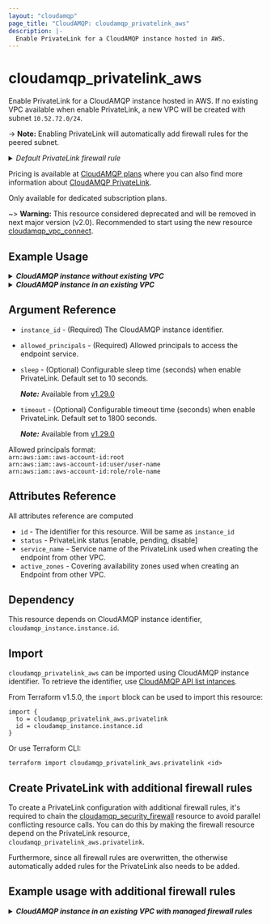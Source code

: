 ```yaml
---
layout: "cloudamqp"
page_title: "CloudAMQP: cloudamqp_privatelink_aws"
description: |-
  Enable PrivateLink for a CloudAMQP instance hosted in AWS.
---
```


# cloudamqp_privatelink_aws

Enable PrivateLink for a CloudAMQP instance hosted in AWS. If no existing VPC available when enable
PrivateLink, a new VPC will be created with subnet `10.52.72.0/24`.

-> **Note:** Enabling PrivateLink will automatically add firewall rules for the peered subnet.

<details>
 <summary>
    <i>Default PrivateLink firewall rule</i>
  </summary>

```hcl
rules {
  Description = "PrivateLink setup"
  ip          = "<VPC Subnet>"
  ports       = []
  services    = ["AMQP", "AMQPS", "HTTPS", "STREAM", "STREAM_SSL", "STOMP", "STOMPS", "MQTT", "MQTTS"]
}
```

</details>

Pricing is available at [CloudAMQP plans] where you can also find more information about
[CloudAMQP PrivateLink].

Only available for dedicated subscription plans.

~> **Warning:** This resource considered deprecated and will be removed in next major version (v2.0).
Recommended to start using the new resource [cloudamqp_vpc_connect].

## Example Usage

<details>
  <summary>
    <b>
      <i>CloudAMQP instance without existing VPC</i>
    </b>
  </summary>

```hcl
resource "cloudamqp_instance" "instance" {
  name   = "Instance 01"
  plan   = "bunny-1"
  region = "amazon-web-services::us-west-1"
  tags   = []
}

resource "cloudamqp_privatelink_aws" "privatelink" {
  instance_id = cloudamqp_instance.instance.id
  allowed_principals = [
    "arn:aws:iam::aws-account-id:user/user-name"
  ]
}
```

</details>

<details>
  <summary>
    <b>
      <i>CloudAMQP instance in an existing VPC</i>
    </b>
  </summary>

```hcl
resource "cloudamqp_vpc" "vpc" {
  name    = "Standalone VPC"
  region  = "amazon-web-services::us-west-1"
  subnet  = "10.56.72.0/24"
  tags    = []
}

resource "cloudamqp_instance" "instance" {
  name                = "Instance 01"
  plan                = "bunny-1"
  region              = "amazon-web-services::us-west-1"
  tags                = []
  vpc_id              = cloudamqp_vpc.vpc.id
  keep_associated_vpc = true
}

resource "cloudamqp_privatelink_aws" "privatelink" {
  instance_id = cloudamqp_instance.instance.id
  allowed_principals = [
    "arn:aws:iam::aws-account-id:user/user-name"
  ]
}
```

</details>

## Argument Reference

* `instance_id`         - (Required) The CloudAMQP instance identifier.
* `allowed_principals`  - (Required) Allowed principals to access the endpoint service.
* `sleep`               - (Optional) Configurable sleep time (seconds) when enable PrivateLink.
                          Default set to 10 seconds.

  ***Note:*** Available from [v1.29.0]

* `timeout`             - (Optional) Configurable timeout time (seconds) when enable PrivateLink.
                          Default set to 1800 seconds.

  ***Note:*** Available from [v1.29.0]

Allowed principals format: <br>
`arn:aws:iam::aws-account-id:root` <br>
`arn:aws:iam::aws-account-id:user/user-name` <br>
`arn:aws:iam::aws-account-id:role/role-name`

## Attributes Reference

All attributes reference are computed

* `id`            - The identifier for this resource. Will be same as `instance_id`
* `status`        - PrivateLink status [enable, pending, disable]
* `service_name`  - Service name of the PrivateLink used when creating the endpoint from other VPC.
* `active_zones`  - Covering availability zones used when creating an Endpoint from other VPC.

## Dependency

This resource depends on CloudAMQP instance identifier, `cloudamqp_instance.instance.id`.

## Import

`cloudamqp_privatelink_aws` can be imported using CloudAMQP instance identifier. To retrieve the
identifier, use [CloudAMQP API list intances].

From Terraform v1.5.0, the `import` block can be used to import this resource:

```hcl
import {
  to = cloudamqp_privatelink_aws.privatelink
  id = cloudamqp_instance.instance.id
}
```

Or use Terraform CLI:

`terraform import cloudamqp_privatelink_aws.privatelink <id>`

## Create PrivateLink with additional firewall rules

To create a PrivateLink configuration with additional firewall rules, it's required to chain the
[cloudamqp_security_firewall] resource to avoid parallel conflicting resource calls. You can do this
by making the firewall resource depend on the PrivateLink resource,
`cloudamqp_privatelink_aws.privatelink`.

Furthermore, since all firewall rules are overwritten, the otherwise automatically added rules for
the PrivateLink also needs to be added.

## Example usage with additional firewall rules

<details>
  <summary>
    <b>
      <i>CloudAMQP instance in an existing VPC with managed firewall rules</i>
    </b>
  </summary>

```hcl
resource "cloudamqp_vpc" "vpc" {
  name    = "Standalone VPC"
  region  = "amazon-web-services::us-west-1"
  subnet  = "10.56.72.0/24"
  tags    = []
}

resource "cloudamqp_instance" "instance" {
  name                = "Instance 01"
  plan                = "bunny-1"
  region              = "amazon-web-services::us-west-1"
  tags                = []
  vpc_id              = cloudamqp_vpc.vpc.id
  keep_associated_vpc = true
}

resource "cloudamqp_privatelink_aws" "privatelink" {
  instance_id = cloudamqp_instance.instance.id
  allowed_principals = [
    "arn:aws:iam::aws-account-id:user/user-name"
  ]
}

resource "cloudamqp_security_firewall" "firewall_settings" {
  instance_id = cloudamqp_instance.instance.id

  rules {
    description = "Custom PrivateLink setup"
    ip          = cloudamqp_vpc.vpc.subnet
    ports       = []
    services    = ["AMQP", "AMQPS", "HTTPS", "STREAM", "STREAM_SSL"]
  }

  rules {
    description = "MGMT interface"
    ip          = "0.0.0.0/0"
    ports       = []
    services    = ["HTTPS"]
  }

  depends_on = [
    cloudamqp_privatelink_aws.privatelink
   ]
}
```

</details>

[CloudAMQP API list intances]: https://docs.cloudamqp.com/index.html#tag/instances/get/instances
[CloudAMQP plans]: https://www.cloudamqp.com/plans.html
[CloudAMQP PrivateLink]: https://www.cloudamqp.com/docs/cloudamqp-privatelink.html#aws-privatelink
[cloudamqp_security_firewall]: ./security_firewall.md
[cloudamqp_vpc_connect]: ./vpc_connect.md
[v1.29.0]: https://github.com/cloudamqp/terraform-provider-cloudamqp/releases/tag/v1.29.0
